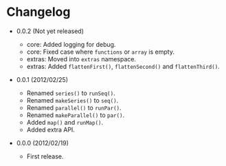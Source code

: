 # Changelog

- 0.0.2 (Not yet released)
  - core: Added logging for debug.
  - core: Fixed case where `functions` or `array` is empty.
  - extras: Moved into `extras` namespace.
  - extras: Added `flattenFirst()`, `flattenSecond()` and `flattenThird()`.

- 0.0.1 (2012/02/25)
  - Renamed `series()` to `runSeq()`.
  - Renamed `makeSeries()` to `seq()`.
  - Renamed `parallel()` to `runPar()`.
  - Renamed `makeParallel()` to `par()`.
  - Added `map()` and `runMap()`.
  - Added extra API.

- 0.0.0 (2012/02/19)
  - First release.
